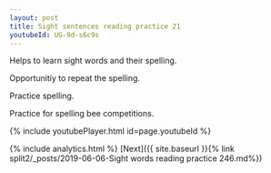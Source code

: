 ```yaml
---
layout: post
title: Sight sentences reading practice 21
youtubeId: UG-9d-s6c9s
---
```

 
 
Helps to learn sight words and their spelling.

Opportunitiy to repeat the spelling. 

Practice spelling. 
 
Practice for spelling bee competitions. 
 
{% include youtubePlayer.html id=page.youtubeId %}
 
 
{% include analytics.html %} 
[Next]({{ site.baseurl }}{% link  split2/_posts/2019-06-06-Sight words reading practice 246.md%})
 
